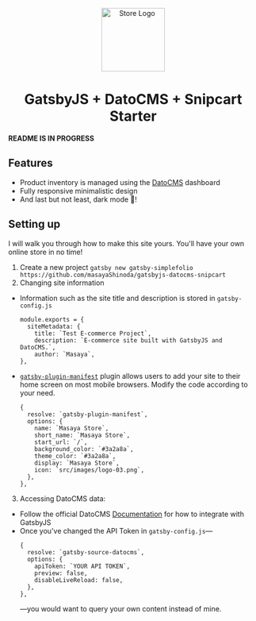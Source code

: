 <p align="center">
  <a href="https://masayastore.netlify.app">
    <img alt="Store Logo" src="https://masayastore.netlify.app/static/logo-03-ddcb0a0dcba9574b7ccdce8950548bbb.png" width="128" />
  </a>
</p>
<h1 align="center">
  GatsbyJS + DatoCMS + Snipcart Starter
</h1>

**README IS IN PROGRESS**

## Features
* Product inventory is managed using the [DatoCMS](https://www.datocms.com/) dashboard
* Fully responsive minimalistic design
* And last but not least, dark mode :first_quarter_moon_with_face:!

## Setting up
I will walk you through how to make this site yours. You'll have your own online store in no time!
1. Create a new project
`gatsby new gatsby-simplefolio https://github.com/masayaShinoda/gatsbyjs-datocms-snipcart`
2. Changing site information
  * Information such as the site title and description is stored in `gatsby-config.js` 
    ```
    module.exports = {
      siteMetadata: {
        title: `Test E-commerce Project`,
        description: `E-commerce site built with GatsbyJS and DatoCMS.`,
        author: `Masaya`,
    },    
    ```
  * [`gatsby-plugin-manifest`](https://www.gatsbyjs.com/plugins/gatsby-plugin-manifest/) plugin allows users to add your site to their home screen on most mobile browsers. Modify the code according to your need.
    ```
    {
      resolve: `gatsby-plugin-manifest`,
      options: {
        name: `Masaya Store`,
        short_name: `Masaya Store`,
        start_url: `/`,
        background_color: `#3a2a8a`,
        theme_color: `#3a2a8a`,
        display: `Masaya Store`,
        icon: `src/images/logo-03.png`,
      },
    },
    ```
3. Accessing DatoCMS data:
  * Follow the official DatoCMS [Documentation](https://www.datocms.com/docs/gatsby) for how to integrate with GatsbyJS
  * Once you've changed the API Token in `gatsby-config.js`—
    ```
    {
      resolve: `gatsby-source-datocms`,
      options: {
        apiToken: `YOUR API TOKEN`,
        preview: false,
        disableLiveReload: false,
      },
    },
    ```
    —you would want to query your own content instead of mine.
